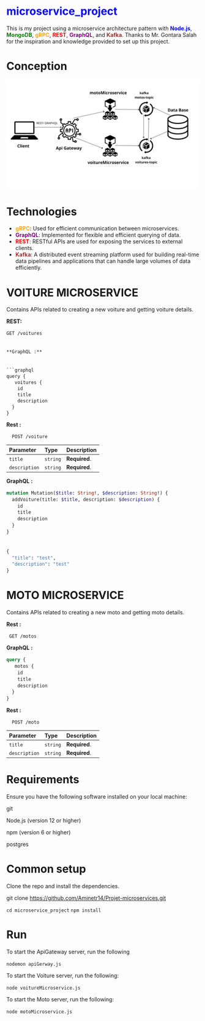 # <span style="color:blue;">microservice_project</span>

This is my project using a microservice architecture pattern with <span style="color:blue;">**Node.js**</span>, <span style="color:green;">**MongoDB**</span>, <span style="color:orange;">**gRPC**</span>, <span style="color:red;">**REST**</span>, <span style="color:purple;">**GraphQL**</span>, and <span style="color:brown;">**Kafka**</span>. Thanks to Mr. Gontara Salah for the inspiration and knowledge provided to set up this project.

# Conception

![image!](Diagram.jpg)

# Technologies

- <span style="color:orange;">**gRPC**</span>: Used for efficient communication between microservices.
- <span style="color:purple;">**GraphQL**</span>: Implemented for flexible and efficient querying of data.
- <span style="color:red;">**REST**</span>: RESTful APIs are used for exposing the services to external clients.
- <span style="color:brown;">**Kafka**</span>: A distributed event streaming platform used for building real-time data pipelines and applications that can handle large volumes of data efficiently.

# VOITURE MICROSERVICE

Contains APIs related to creating a new voiture and getting voiture details.

**REST:**

```http
GET /voitures


**GraphQL :**


```graphql
query {
   voitures {
    id
    title
    description
  }
}

```

**Rest :**


```http
  POST /voiture

```

| Parameter   | Type     | Description                       |
| :-----------| :------- | :-------------------------------- |
| `title`      | `string` | **Required**.                     |
| `description`    | `string` | **Required**.                     |

**GraphQL :**

```graphql
mutation Mutation($title: String!, $description: String!) {
  addVoiture(title: $title, description: $description) {
    id
    title
    description
  }
}


{
  "title": "test",
  "description": "test"
}


```

# MOTO MICROSERVICE

Contains APIs related to creating a new moto and getting moto details.


**Rest :**


```http
 GET /motos

```

**GraphQL :**


```graphql
query {
   motos {
    id
    title
    description
  }
}

```
**Rest :**


```http
  POST /moto

```

| Parameter        | Type     | Description                       |
| :----------------| :------- | :-------------------------------- |
| `title`           | `string` | **Required**.                     |
| `description`    | `string` | **Required**.                     |




# Requirements

Ensure you have the following software installed on your local machine:

git

Node.js (version 12 or higher)

npm (version 6 or higher)

postgres

# Common setup

Clone the repo and install the dependencies.

git clone https://github.com/Aminetr14/Projet-microservices.git

`cd microservice_project`
`npm install`

# Run

To start the ApiGateway server, run the following

`nodemon apiGerway.js`

To start the Voiture server, run the following:


`node voitureMicroservice.js`


To start the Moto server, run the following:


`node motoMicroservice.js`

